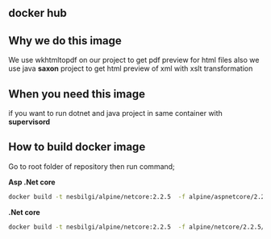 docker hub
---


## Why we do this image
We use wkhtmltopdf on our project to get pdf preview for html files also we use java **saxon** project to get html preview of xml with xslt transformation


## When you need this image

if you want to run  dotnet and java project in same container with **supervisord**


## How to build docker image

Go to root folder of repository then run command;


**Asp .Net core**
```sh
docker build -t nesbilgi/alpine/netcore:2.2.5  -f alpine/aspnetcore/2.2.5/Dockerfile .
```

**.Net core**
```sh
docker build -t nesbilgi/alpine/netcore:2.2.5  -f alpine/netcore/2.2.5/Dockerfile .
```